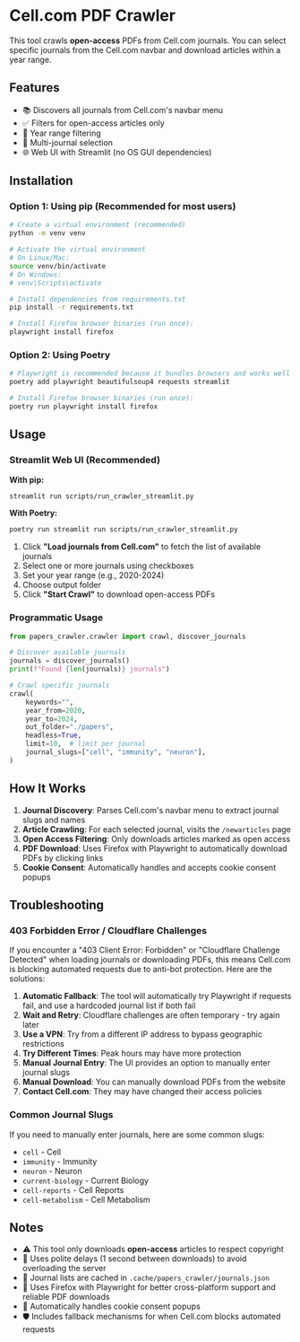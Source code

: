 # Cell.com PDF Crawler

This tool crawls **open-access** PDFs from Cell.com journals. You can select specific journals from the Cell.com navbar and download articles within a year range.

## Features

- 📚 Discovers all journals from Cell.com's navbar menu
- ✅ Filters for open-access articles only
- 📅 Year range filtering
- 🎯 Multi-journal selection
- 🌐 Web UI with Streamlit (no OS GUI dependencies)

## Installation

### Option 1: Using pip (Recommended for most users)

```bash
# Create a virtual environment (recommended)
python -m venv venv

# Activate the virtual environment
# On Linux/Mac:
source venv/bin/activate
# On Windows:
# venv\Scripts\activate

# Install dependencies from requirements.txt
pip install -r requirements.txt

# Install Firefox browser binaries (run once):
playwright install firefox
```

### Option 2: Using Poetry

```bash
# Playwright is recommended because it bundles browsers and works well in WSL
poetry add playwright beautifulsoup4 requests streamlit

# Install Firefox browser binaries (run once):
poetry run playwright install firefox
```

## Usage

### Streamlit Web UI (Recommended)

**With pip:**
```bash
streamlit run scripts/run_crawler_streamlit.py
```

**With Poetry:**
```bash
poetry run streamlit run scripts/run_crawler_streamlit.py
```

1. Click **"Load journals from Cell.com"** to fetch the list of available journals
2. Select one or more journals using checkboxes
3. Set your year range (e.g., 2020-2024)
4. Choose output folder
5. Click **"Start Crawl"** to download open-access PDFs

### Programmatic Usage

```python
from papers_crawler.crawler import crawl, discover_journals

# Discover available journals
journals = discover_journals()
print(f"Found {len(journals)} journals")

# Crawl specific journals
crawl(
    keywords="",
    year_from=2020,
    year_to=2024,
    out_folder="./papers",
    headless=True,
    limit=10,  # limit per journal
    journal_slugs=["cell", "immunity", "neuron"],
)
```

## How It Works

1. **Journal Discovery**: Parses Cell.com's navbar menu to extract journal slugs and names
2. **Article Crawling**: For each selected journal, visits the `/newarticles` page
3. **Open Access Filtering**: Only downloads articles marked as open access
4. **PDF Download**: Uses Firefox with Playwright to automatically download PDFs by clicking links
5. **Cookie Consent**: Automatically handles and accepts cookie consent popups

## Troubleshooting

### 403 Forbidden Error / Cloudflare Challenges

If you encounter a "403 Client Error: Forbidden" or "Cloudflare Challenge Detected" when loading journals or downloading PDFs, this means Cell.com is blocking automated requests due to anti-bot protection. Here are the solutions:

1. **Automatic Fallback**: The tool will automatically try Playwright if requests fail, and use a hardcoded journal list if both fail
2. **Wait and Retry**: Cloudflare challenges are often temporary - try again later
3. **Use a VPN**: Try from a different IP address to bypass geographic restrictions
4. **Try Different Times**: Peak hours may have more protection
5. **Manual Journal Entry**: The UI provides an option to manually enter journal slugs
6. **Manual Download**: You can manually download PDFs from the website
7. **Contact Cell.com**: They may have changed their access policies

### Common Journal Slugs

If you need to manually enter journals, here are some common slugs:
- `cell` - Cell
- `immunity` - Immunity  
- `neuron` - Neuron
- `current-biology` - Current Biology
- `cell-reports` - Cell Reports
- `cell-metabolism` - Cell Metabolism

## Notes

- ⚠️ This tool only downloads **open-access** articles to respect copyright
- 🤝 Uses polite delays (1 second between downloads) to avoid overloading the server
- 💾 Journal lists are cached in `.cache/papers_crawler/journals.json`
- 🦊 Uses Firefox with Playwright for better cross-platform support and reliable PDF downloads
- 🍪 Automatically handles cookie consent popups
- 🛡️ Includes fallback mechanisms for when Cell.com blocks automated requests
